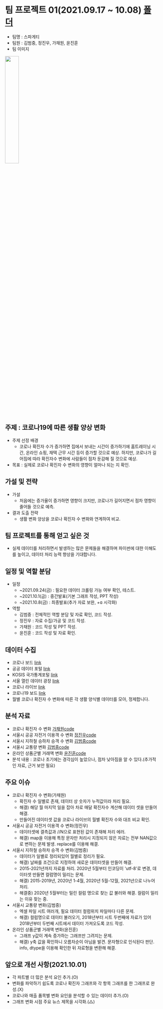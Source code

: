 # 팀 프로젝트 01(2021.09.17 ~ 10.08) [폴더](https://github.com/kbjung/LikeLion_13th_DataCourse/tree/main/TP01)

- 팀명 : 스파게티
- 팀원 : 김범중, 정진우, 가채원, 윤진훈
- 팀 이미지
 <img src="https://user-images.githubusercontent.com/88702587/135709426-76b6aefc-f7aa-4df3-8dc8-5425343ac057.jpg" width=30%>

## 주제 : 코로나19에 따른 생활 양상 변화
  + 주제 선정 배경 
  	- 코로나 확진자 수가 증가하면 집에서 보내는 시간이 증가하기에 홈트레이닝 시간, 온라인 쇼핑, 재택 근무 시간 등이 증가할 것으로 예상.
		  하지만, 코로나가 길어짐에 따라 확진자수 변화에 사람들이 점차 둔감해 질 것으로 예상.
  + 목표 : 실제로 코로나 확진자 수 변화의 영향이 얼마나 되는 지 확인.

## 가설 및 전략
  + 가설
    - 처음에는 증가율이 증가하면 영향이 크지만, 코로나가 길어지면서 점차 영향이 줄어들 것으로 예측.
  + 결과 도출 전략
    - 생활 변화 양상을 코로나 확진자 수 변화와 연계하여 비교.

## 팀 프로젝트를 통해 얻고 싶은 것
  + 실제 데이터를 처리하면서 발생하는 많은 문제들을 해결하며 파이썬에 대한 이해도를 높이고, 데이터 처리 능력 향상을 기대합니다.

## 일정 및 역할 분담
  + 일정
    - ~2021.09.24(금) : 필요한 데이터 크롤링 가능 여부 확인, 테스트.
    - ~2021.10.1(금) : 중간발표(기본 그래프 작성, PPT 작성)
    - ~2021.10.8(금) : 최종발표(추가 자료 보완, +ɑ 시각화)
  + 역할
    - 김범중 : 전체적인 역할 분담 및 자료 확인, 코드 작성.
    - 정진우 : 자료 수집/가공 및 코드 작성.
    - 가채원 : 코드 작성 및 PPT 작성.
    - 윤진훈 : 코드 작성 및 자료 확인.

## 데이터 수집
  + 코로나 보드 [link](https://coronaboard.kr/)
  + 공공 데이터 포털 [link](https://www.data.go.kr/)
  + KOSIS 국가통계포털 [link](https://kosis.kr/index/index.do)
  + 서울 열린 데이터 광장 [link](https://data.seoul.go.kr/)
  + 코로나 라이브 [link](https://corona-live.com/)
  + 코로나19 보드 [link](http://www.covid19board.kr)
  + 월별 코로나 확진자 수 변화에 따른 각 생활 양식별 데이터를 모아, 정제합니다.

## 분석 자료
  + 코로나 확진자 수 변화 [가채원code](https://kbjung.github.io/LikeLion_13th_DataCourse/TP01/팀원_코드_자료/가채원/코로나_확진자_수(가채원).html)
  + 서울시 공공 자전거 이용객 수 변화 [정진우code](https://kbjung.github.io/LikeLion_13th_DataCourse/TP01/팀원_코드_자료/정진우/Team_PRJ_bike20.html)
  + 서울시 지하철 승하차 승객 수 변화 [김범중code](https://kbjung.github.io/LikeLion_13th_DataCourse/TP01/팀원_코드_자료/김범중/06_지하철월별_승차인원_그래프.html)
  + 서울시 교통량 변화 [김범중code](https://kbjung.github.io/LikeLion_13th_DataCourse/TP01/서울시_교통량_정보/03_traffic.html)
  + 온라인 상품군별 거래액 변화 [윤진훈code](https://kbjung.github.io/LikeLion_13th_DataCourse/TP01/팀원_코드_자료/윤진훈/온라인쇼핑거래액(윤진훈).html)
  + 분석 내용 : 코로나 초기에는 경각심이 높았으나, 점차 낮아짐을 알 수 있다.(추가적인 자료, 근거 보안 필요)

## 주요 이슈
  + 코로나 확진자 수 변화(가채원)
    - 확진자 수 일별로 존재, 데이터 상 숫자가 누적값이라 처리 필요.
    - 해결) 해당 월 마지막 일을 잡아 차로 매달 확진자수 계산해 데이터 셋을 만들어 해결.
    - 만들어진 데이터셋 값을 코로나 라이브의 월별 확진자 수와 대조 비교 확인.
  + 서울시 공공 자전거 이용객 수 변화(정진우)
    - 데이터셋에 결측값과 //N으로 표현된 값이 존재해 처리 에러.
    - 해결) map을 이용해 특정 문자만 처리시 지정되지 않은 자료는 전부 NAN값으로 변하는 문제 발생. replace를 이용해 해결.
  + 서울시 지하철 승하차 승객 수 변화(김범중)
    - 데이터가 일별로 정리되있어 월별로 정리가 필요.
    - 해결) 날짜를 조건으로 지정하여 새로운 데이터셋을 만들어 해결.
    - 2015-2021년까지 자료를 처리. 2020년 5월부터 인코딩이 'utf-8'로 변경, 데이터셋 만들면 컬럼명이 밀리는 문제.
    - 해결) 2015-2019년, 2020년 1-4월, 2020년 5월-12월, 2021년으로 나누어 처리.
    - 해결중) 2020년 5월부터는 밀린 컬럼 명으로 찾는 값 불러와 해결. 컬럼이 밀리는 이유 찾는 중.
  + 서울시 교통량 변화(김범중)
  	- 엑셀 파일 시트 여러개, 필요 데이터 컬럼위치 파일마다 다른 문제.
  	- 해결) 컬럼명으로 데이터 불러오기, 2018년부터 시트 두번째에 자료가 있어 2018년부터 두번째 시트에서 데이터 가져오도록 코드 작성. 
  + 온라인 상품군별 거래액 변화(윤진훈)
    - 그래프 y값이 계속 증가하는 그래프만 그려지는 문제.
    - 해결) y축 값을 확인하니 오름차순이 아님을 발견. 문자형으로 인식된다 판단. info, dtype을 이용해 확인한 뒤 자료형을 변환해 해결.

## 앞으로 개선 사항(2021.10.01)
  - 각 파트별 더 많은 분석 요인 추가.(O)
  - 변화를 파악하기 쉽도록 코로나 확진자 그래프와 각 항목 그래프를 한 그래프로 완성.(X)
  - 코로나와 매출 품목별 변화 요인을 분석할 수 있는 데이터 추가.(O)
  - 그래프 변화 시점 주요 뉴스 제목을 시각화.(△)
